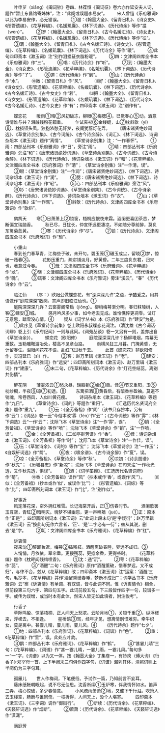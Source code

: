 <!-- { "loadSidebar": true } -->
　　叶申芗（xiāng）《闽词钞》卷四、林葆恒《闽词征》卷六亦作延安夫人词，题作“暂止东昌馆寄姊妹”，注：“此阕或误题李易安”。 
　　宋人曾慥《乐府雅词》以此为李易安作，必无错误。 
　　①湿：《翰墨大全》、《留青日札》、《诗女史》、《彤管遗编》、《花草粹编》、《名媛玑囊》、《林下词选》、《历代诗余》等作“揾（wèn）”。 
　　②罗：《翰墨大全》、《留青日札》、《古今名媛汇诗》、《诗女史》、《彤管遗编》、《花草粹编》、《名媛玑囊》、《林下词选》、《历代诗余》等作“征”。 
　　③满：《翰墨大全》、《留青日札》、《古今名媛汇诗》、《诗女史》、《彤管遗编》、《花草粹编》、《名媛玑囊》、《林下词选》、《历代诗余》等作“暖”。 
　　④此句四印斋本《漱玉词》注“别作泪揾征衣脂粉暖”。 
　　⑤四：文津阁四库全书本《乐府雅词》作“三”。 
　　⑥唱：《历代诗余》作“听”。 
　　⑦到：《翰墨大全》、《诗女史》、《彤管遗编》、《花草粹编》、《名媛玑囊》、《林下词选》、《历代诗余》等作“了”。 
　　⑧道：《历代诗余》作“到”。 
　　⑨山：《历代诗余》作“水”。 
　　⑩微：《留青日札》作“风”。 
　　⑾好：《翰墨大全》、《留青日札》、《诗女史》、《彤管遗编》、《花草粹编》、《名媛玑囊》、《林下词选》、《历代诗余》、《古今名媛汇诗》、《古今女史》作“若”。 
　　⑿把：《翰墨大全》、《留青日札》、《诗女史》、《彤管遗编》、《花草粹编》、《名媛玑囊》、《林下词选》、《历代诗余》、《古今名媛汇诗》、《古今女史》作“有”；四印斋本《漱玉词》注“别作有”。  

　　蝶恋花 
　　暖雨①晴②风初破冻，柳眼③梅腮④，已觉春心⑤动。酒意诗情谁与共？泪融残粉花钿重。 
　　乍试夹衫⑥金缕缝，山⑦枕斜欹（yi）⑧，枕损钗头凤。独抱浓愁无好梦，夜阑犹翦灯花弄。 
　　《唐宋诸贤绝妙词选》、《草堂诗余别集》、《古今词统》、《古今诗余醉》、《词汇》、《林下词选》、诗词杂俎本《漱玉词》题作“离情“。 
　　《草堂诗余别集》注：“一作春怀”。 
　　①雨：四部丛刊本《乐府雅词》作“日”，旁注“雨”。 
　　②晴：四部丛刊本《乐府雅词》旁注“和”；《唐宋诸贤绝妙词选》、《草堂诗余别集》、《古今词统》、《古今诗余醉》、《林下词选》、《历代诗余》、诗词杂俎本《漱玉词》作“和”；《花草粹编》、文津阁四库全书本《乐府雅词》作“清”； 《草堂诗余别集》注“一作清，误”。 
　　③眼：《草堂诗余别集》注“一作润”；《唐宋诸贤绝妙词选》、《林下词选》、诗词杂俎本《漱玉词》作“润”。 
　　④腮：《唐宋诸贤绝妙词选》、《林下词选》、诗词杂俎本《漱玉词》作“轻”。 
　　⑤心：四部丛刊本《乐府雅词》旁注“风”。 
　　⑥衫：《唐宋诸贤绝妙词选》、《草堂诗余别集》、《古今词统》、《古今诗余醉》、《历代诗余》、《林下词选》、诗词杂俎本《漱玉词》作“衣”。 
　　⑦山；《草堂诗余别集》注“一作鸳”。 
　　⑧斜欹：《历代诗余》、文津阁四库全书本《乐府雅词》作“欹斜”。  

　　鹧鸪天 
　　寒①日萧萧上②锁窗，梧桐应恨夜来霜。酒阑更喜团茶苦，梦断偏宜瑞脑香。 
　　秋已尽，日犹长，仲宣怀远更凄凉。不如随分尊前醉，莫负东篱菊蕊黄。 
　　①寒：《历代诗余》作“尽”。 
　　②锁：《历代诗余》、文津阁四库全书本《乐府雅词》作“琐”。  

　　小重山  
　　春到长门春草青，江梅些子破，未开匀。碧玉笼①碾玉成尘，留晓②梦，惊破一瓯春③。 
　　花影压重门，疏帘铺淡月，好黄昏。二年三度负东君，归来也，著意过今春。 
　　①笼：文津阁四库全书本《乐府雅词》、《花草粹编》作“龙”。 
　　②晓：文津阁四库全书本《乐府雅词》、《花草粹编》、《历代诗余》作“晚”。 
　　③瓯春：文津阁四库全书本《乐府雅词》旁注“溪云”。“春” 《历代诗余》作“云”。  

　　临江仙 
　　（序：）欧阳公做蝶恋花，有“深深深几许”之语，予酷爱之。用其语做作“庭院深深”数阕。其声即旧临江仙也。①  
　　庭院深深深几许？云窗雾阁常扃（jiōng）。柳梢梅萼渐分明。春归秣陵树，人客②建安③城。 
　　感月吟风多少事，如今老去无成。谁怜憔悴更凋零。试灯无意思，踏雪没心情。④ 
　　疑从《词学丛书》本《乐府雅词》作“建安”为是。 
　　①此序见《草堂诗余前集》卷上欧阳永叔蝶恋花词注。（清沈雄《古今词话·词辨》卷上引《乐府纪闻》一则与此同。《词苑丛谈》卷一又另有一则，盖亦出自《草堂诗余》）。 
　　蝶恋花（欧阳修） 
　　庭院深深深几许？杨柳堆烟，帘幕无重数。玉勒雕鞍游冶处，楼高不见章台路。 
　　雨横风狂三月暮。门掩黄昏，无计留春住。泪眼问花花不语，乱红飞过秋千去。 
　　此首《蝶恋花》非欧阳修作，实冯延巳（sì）作。 
　　②客：赵万里辑《漱玉词》作“老”。 
　　③建安：四部丛刊本《乐府雅词》作“远安”；四印斋所刻词本《漱玉词》、赵万里辑《漱玉词》作“建康”。 
　　④末二句，《花草粹编》、《历代诗余》作“灯花空结蕊，离别共伤情”。  

　　醉花阴 
　　薄雾浓云①愁永昼，瑞脑销②金③兽。佳④节又重阳，玉⑤枕纱橱，半夜⑥凉⑦初透。⑧ 
　　东篱把酒⑨黄昏后，有暗香⑩盈袖。莫道不销魂，帘卷西风，人似⑾黄花瘦。 
　　诗词杂俎本《漱玉词》、《花草粹编》等题作“九日”。 
　　《草堂诗余》、《词的》等题作“重阳”。 
　　《汇选历代名贤词府全集》题作“重九”。 
　　①云：《全芳备祖》作“阴”（该书只存抄本，另有作“云”）；《词品》卷一云“今俗本改‘雰（fèn）’作‘云’”；《古今词统》等作“雰”；《林下词选》云“一作‘云’”；沈际飞本《草堂诗余》注“一作‘雰’，误”。 
　　②销：《全芳备祖》、《草堂诗余》等作“喷”； 沈际飞本《草堂诗余》作“销”，注“一作喷，误”。 
　　③金：《全芳备祖》、《二如亭群芳谱》作“香”。 
　　④佳：诗词杂俎本《漱玉词》、《全芳备祖》等作“时”； 沈际飞本《草堂诗余》注“一作佳，误”。 
　　⑤玉：《草堂诗余》、《词的》等作“宝”； 沈际飞本《草堂诗余》注“一作玉”；《自娱轩词选》作“鸳”。 
　　⑥夜：《啸余谱》、《古今诗余醉》作“夏”，误。 
　　⑦凉：《全芳备祖》、《草堂诗余》等作“秋”。 
　　⑧凉初：《诗余圆谱》作“秋先”； 《历城县志》作“新凉”； 沈际飞本《草堂诗余》在句末注“一作秋光透，又作秋先透，俱误”。 
　　⑨酒：《词学筌蹄》、《汇选历代名贤词府》作“菊”。 
　　⑩香：《全芳备祖》误作“风”（抄本或作‘香’，或误作‘风’”）。 
　　⑾似：《全芳备祖》（抄本或作‘似’，或误作‘比’”）； 《彤管遗编》、《词综》等作“比”； 四印斋所刻词本《漱玉词》作“比”，注“别作似”。  

　　好事近  
　　风定落花深，帘外拥红堆雪。长记海棠开后，正①伤春时节。 
　　酒阑歌罢玉尊空，青缸②暗明灭。魂梦不堪幽怨，更一声啼鴂（jué）。 
　　①正：原本作“正是”； 四印斋所刻词本《漱玉词》云“此词上段末句‘是’字疑衍”；赵万里辑《漱玉词》云“按此句无作六言者，‘正’、‘是’二字必有一衍”；兹从其说，删去“是”字。 
　　②缸：文津阁四库全书本《乐府雅词》、《花草粹编》作“红”。  

　　诉衷情  
　　夜来沈①醉卸妆迟，梅萼②插残枝。酒醒熏破春睡，梦远不成归。③ 
　　人悄悄，月依依，翠帘垂。更挼残蕊，更捻余香，更得些时。 
　　《花草粹编》题作《枕畔闻残梅喷香》。 
　　①沈：通“沉”。 
　　②萼：《花草粹编》作“蕊”。 
　　③“酒醒”二句：《乐府雅词》原作“酒醒薰破，惜春梦远，又不成归”，与律不合，兹从《花草粹编》改；四印斋本《漱玉词》注“运案：‘酒醒’三句，毛抄本、《花草粹编》并作‘酒醒熏破春睡，梦断不成归’”；词学丛书本《乐府雅词》云“案《诉衷情》有单调、有双调，皆与此词不同。惟《诉衷情令》相合，但前段第三句六字、第四句五字。此词前段五句，下三段皆作四字一句，较谱多一字。或传为误增，或当时本有此体，然宋人皆无如此填者，附注俟考”。  

　　行香子  
　　草际鸣蛩、惊落梧桐、正人间天上愁浓。云阶月地①，关锁千重②，纵浮槎来，浮槎去，不相逢。 
　　星桥鹊③驾，经年才见，想离情别恨难穷。牵牛织女，莫是离中。甚霎儿晴，霎儿雨，霎儿风。④ 
　　《历代诗余》题作“七夕”。 
　　①地：四部丛刊本《乐府雅词》、《花草粹编》、《词谱》作“色”。 
　　②重：《花草粹编》作“里”，误。此处应叶韵。  
　　③鹊：四部丛刊本《乐府雅词》、《花草粹编》作“鹤”。 
　　④“甚霎儿晴”三句：《花草粹编》、《词谱》作“甚一霎儿晴，一霎儿雨，一霎儿风。”每句多一“一”字，《词谱》以为又一体。按《翰墨大全》丁集卷一，有铃岗（傅大询）《行香子》·邓宰母一首，上下半阕末三句俱作四字句，《词谱》漏列其体，清照词则上半阕仍为三字句耳。  

　　孤雁儿 
　　世人作梅词，下笔便俗。予试作一篇，乃知前言不妄耳。  
　　藤床纸帐朝眠起，说不尽无佳思。沈香断续①玉炉寒，伴我情怀如水。笛声三弄，梅心惊破，多少春情意。 
　　小风疏雨萧萧②地，又催下千行泪。吹箫人去玉楼空，肠断与谁同倚。一枝折得，人间天上，没个人堪寄。 
　　四印斋本《漱玉词》、《三李词》调作“御街行”。 
　　①断续：《历代诗余》、《花草粹编》、《天籁轩词选》作“烟断”。 
　　②萧萧：《历代诗余》、《花草粹编》、《天籁轩词选》作“潇潇”。  

　　满庭芳 
